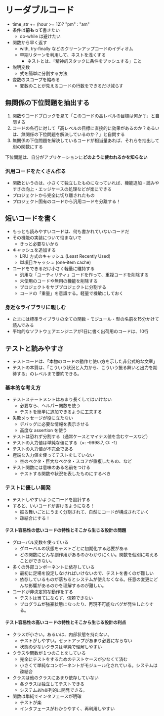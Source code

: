 # リーダブルコード

- time_str += (hour >= 12)? "pm" : "am"
- 条件は**前もって**書きたい
  - do-while は避けたい
- 関数から早く返す
  - with, try-finally などのクリーンアップコードのイディオム
  - 早期リターンを利用して、ネストを浅くする
    - ネストとは、「精神的スタックに条件をプッシュする」こと
- 説明変数
  - 式を簡単に分割する方法
- 変数のスコープを縮める
  - 変数のことが見えるコードの行数をできるだけ減らす

## 無関係の下位問題を抽出する
1. 関数やコードブロックを見て「このコードの高レベルの目標は何か？」と自問する
2. コードの各行に対して「高レベルの目標に直接的に効果があるのか？あるいは、無関係の下位問題を解決しているのか？」と自問する
3. 無関係の下位問題を解決しているコードが相当量あれば、それらを抽出して別の関数にする

下位問題は、自分がアプリケーションに**どのように使われるかを知らない**

### 汎用コードをたくさん作る
- 関数というのは、小さくて独立したものになっていれば、機能追加・読みやすさの向上・エッジケースの処理などが楽にできる
- プロジェクトから完全に切り離されたもの
- プロジェクト固有のコードから汎用コードを分離する！


## 短いコードを書く
- もっとも読みやすいコードは、何も書かれていないコードだ
- その機能の実装について悩まないで
  - きっと必要ないから
- キャッシュを追加する
  - LRU 方式のキャッシュ (Least Recently Used)
  - 単項目キャッシュ (one-item cache)
- コードをできるだけ小さく軽量に維持する
  - 汎用な「ユーティリティ」コードを作って、重複コードを削除する
  - 未使用のコードや無用の機能を削除する
  - プロジェクトをサブプロジェクトに分割する
  - コードの「重量」を意識する。軽量で機敏にしておく

### 身近なライブラリに親しむ
- たまには標準ライブラリの全ての関数・モジュール・型の名前を15分かけて読んでみる
- 平均的なソフトウェアエンジニアが1日に書く出荷用のコードは、10行


## テストと読みやすさ
- テストコードは、「本物のコードの動作と使い方を示した非公式的な文章」
- テストの本質は、「こういう状況と入力から、こういう振る舞いと出力を期待する」のレベルまで要約できる。

### 基本的な考え方
- テストステートメントはあまり長くしてはいけない
  - 必要なら、ヘルパー関数を使う
  - テストを簡単に追加できるように工夫する
- 失敗メッセージが役に立たない
  - デバッグに必要な情報を表示させる
  - 高度な assertion を使う
- テストは恐れず分割する（通常ケースとマイナス値を含むケースなど）
- テストの入力値は単純な値にする（×: -9998.7, ○: -1）
- テストの入力値が不完全である
- 極端な入力値を使ってテストをしていない
  - 空のベクタ・巨大なベクタ・スコアが重複したもの、など
- テスト関数には意味のある名前をつける
  - テストする関数や状況を表したものにするべき

### テストに優しい開発
- テストしやすいようにコードを設計する
- すると、いいコードが書けるようになる！
  - 振る舞いごとにうまく分割されて、自然にコードが構成されていく
  - 疎結合にする！

#### テスト容易性の低いコードの特性とそこから生じる設計の問題
- グローバル変数を使っている
  - グローバルの状態をテストごとに初期化する必要がある
  - どの関数にどんな副作用があるのかわかりにくい。関数を個別に考えることができない。
- 多くの外部コンポーネントに依存している
  - 最初に足場を設定しなければいけないので、テストを書くのが難しい
  - 依存しているものが落ちるとシステムが使えなくなる。任意の変更にどんな影響があるのかを理解するのが難しい。
- コードが非決定的な動作をする
  - テストは当てにならず、信頼できない
  - プログラムが強豪状態になったり、再現不可能なバグが発生したりする。

#### テスト容易性の高いコードの特性とそこから生じる設計の利点
- クラスが小さい。あるいは、内部状態を持たない。
  - テストがしやすい。セットアップがあまり必要にならない
  - 状態の少ないクラスは単純で理解しやすい
- クラスや関数が１つのことをしている
  - 完全にテストをするためのテストケースが少なくて済む
  - 小さくて単純なコンポーネントがモジュール化されている。システムは疎結合
- クラスは他のクラスにあまり依存していない
  - 各クラスは独立してテストできる
  - システムあh並列的に開発できる。
- 関数は単純でインタフェースが明確
  - テストが楽
  - インタフェースがわかりやすく、再利用しやすい


